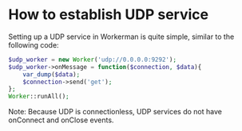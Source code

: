 # How to establish UDP service

Setting up a UDP service in Workerman is quite simple, similar to the following code:

```php
$udp_worker = new Worker('udp://0.0.0.0:9292');
$udp_worker->onMessage = function($connection, $data){
    var_dump($data);
    $connection->send('get');
};
Worker::runAll();
```

Note: Because UDP is connectionless, UDP services do not have onConnect and onClose events.
